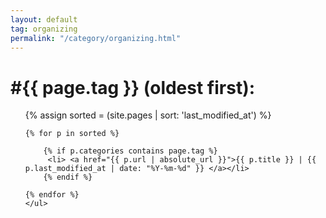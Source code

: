 ```yaml
---
layout: default
tag: organizing
permalink: "/category/organizing.html"
---
```


<h1>#{{ page.tag }} (oldest first):</h1>

<ul>
	{% assign sorted = (site.pages | sort: 'last_modified_at')  %}

	{% for p in sorted %}

		{% if p.categories contains page.tag %}
	  	 <li> <a href="{{ p.url | absolute_url }}">{{ p.title }} | {{ p.last_modified_at | date: "%Y-%m-%d" }} </a></li>
		{% endif %}

 	{% endfor %}
	</ul>



